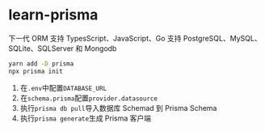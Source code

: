# learn-prisma

下一代 ORM
支持 TypesScript、JavaScript、Go
支持 PostgreSQL、MySQL、SQLite、SQLServer 和 Mongodb

```sh
yarn add -D prisma
npx prisma init
```

1. 在`.env`中配置`DATABASE_URL`
2. 在`schema.prisma`配置`provider.datasource`
3. 执行`prisma db pull`导入数据库 Schemad 到 Prisma Schema
4. 执行`prisma generate`生成 Prisma 客户端

